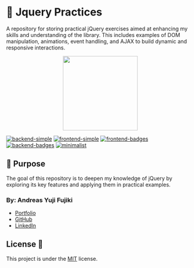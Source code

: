 # 🧩 Jquery Practices
A repository for storing practical jQuery exercises aimed at enhancing my skills and understanding of the library. This includes examples of DOM manipulation, animations, event handling, and AJAX to build dynamic and responsive interactions.

<p align="center">
    <img src="./.github/logo.png" width="200px">
</p>

<div>

[SIMPLE_FRONT__BADGE]: https://img.shields.io/badge/Simple_Frontend-000?style=for-the-badge&logo=html
[SIMPLE_BACK__BADGE]: https://img.shields.io/badge/Simple_Backend-000?style=for-the-badge&logo=code
[BADGES_FRONT__BADGE]: https://img.shields.io/badge/W/_Badges_Frontend-000?style=for-the-badge&logo=badge
[BADGES_BACK__BADGE]: https://img.shields.io/badge/W/_Badges_Backend-000?style=for-the-badge&logo=badge
[MINIMALIST__BADGE]: https://img.shields.io/badge/Minimalist-000?style=for-the-badge&logo=badge

[![backend-simple][SIMPLE_BACK__BADGE]](./simple/backend.md)
[![frontend-simple][SIMPLE_FRONT__BADGE]](./simple/frontend.md)
[![frontend-badges][BADGES_FRONT__BADGE]](./badges/frontend.md)
[![backend-badges][BADGES_BACK__BADGE]](./badges/backend.md)
[![minimalist][MINIMALIST__BADGE]](./minimalist/readme.md)
</div>

<h2 id="contribute">🚀 Purpose </h2>
The goal of this repository is to deepen my knowledge of jQuery by exploring its key features and applying them in practical examples.

### By: Andreas Yuji Fujiki
- [Portfolio](https://andreas-yuji-fujiki.github.io/portfolio)
- [GitHub](https://github.com/andreas-yuji-fujiki)
- [LinkedIn](www.linkedin.com/in/andreas-yuji-fujiki-a08633321)

<h2 id="license">License 📃 </h2>

This project is under the [MIT](./LICENSE) license.
